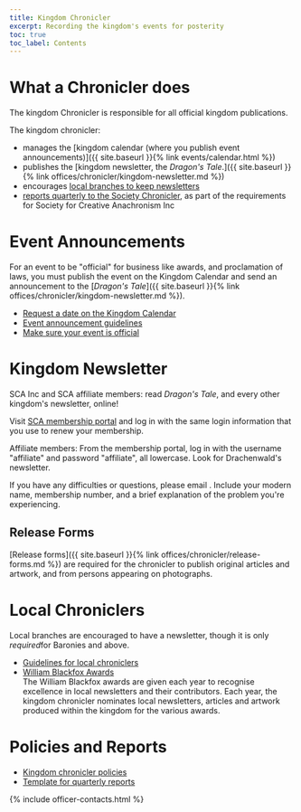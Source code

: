 ```yaml
---
title: Kingdom Chronicler
excerpt: Recording the kingdom's events for posterity
toc: true
toc_label: Contents
---
```



# What a Chronicler does

The kingdom Chronicler is responsible for all official kingdom publications.

The kingdom chronicler:

* manages the [kingdom calendar (where you publish event announcements)]({{ site.baseurl }}{% link events/calendar.html %})
* publishes the [kingdom newsletter, the <em>Dragon's Tale</em>.]({{ site.baseurl }}{% link offices/chronicler/kingdom-newsletter.md %})
* encourages [local branches to keep newsletters](#local-chroniclers)
* [reports quarterly to the Society Chronicler](#policies-and-reports), as part of the requirements for Society for Creative Anachronism Inc

# Event Announcements

For an event to be "official" for business like awards, and proclamation of laws, you must publish the event on the Kingdom Calendar and send an announcement to the [_Dragon's Tale_]({{ site.baseurl }}{% link offices/chronicler/kingdom-newsletter.md %}).

<ul>
<!-- <li><a href="/content/planning-and-scheduling-events">Planning and scheduling events</a> FIXME</li> -->
<li><a href="{{ site.baseurl }}{% link events/calendar-add.html %}" target="_blank">Request a date on the Kingdom Calendar</a></li>
<li><a href="{{ site.baseurl }}{% link offices/chronicler/guidelines-event-announcement.md %}">Event announcement guidelines</a></li>
<li><a href="{{ site.baseurl }}{% link offices/chronicler/make-event-official.md %}">Make sure your event is official</a></li>
</ul>

# Kingdom Newsletter

SCA Inc and SCA affiliate members: read _Dragon's Tale_, and every other kingdom's newsletter, online! 

Visit [SCA membership portal](https://members.sca.org/apps/#SignIn) and log in with the same login information that you use to renew your membership.

Affiliate members: From the membership portal, log in with the username "affiliate" and password "affiliate", all lowercase. Look for Drachenwald's newsletter.

If you have any difficulties or questions, please email <script type="text/javascript">document.write(String.fromCharCode(60,97,32,104,114,101,102,61,39,109,97,105,108,116,111,58,109,101,109,98,101,114,115,104,105,112,64,115,99,97,46,111,114,103,39,62,109,101,109,98,101,114,115,104,105,112,64,115,99,97,46,111,114,103,60,47,97,62));</script>. Include your modern name, membership number, and a brief explanation of the problem you're experiencing.

## Release Forms

[Release forms]({{ site.baseurl }}{% link offices/chronicler/release-forms.md %}) are required for the chronicler to publish original articles and artwork, and from persons appearing on photographs.

# Local Chroniclers

Local branches are encouraged to have a newsletter, though it is only <em>required</em>for Baronies and above.


* <a href="{{ site.baseurl }}{% link offices/chronicler/guidelines-local-chroniclers.md %}">Guidelines for local chroniclers</a>
* <a href="https://www.sca.org/chronicler/">William Blackfox Awards</a><br />The William Blackfox awards are given each year to recognise excellence in local newsletters and their contributors. Each year, the kingdom chronicler nominates local newsletters, articles and artwork produced within the kingdom for the various awards.

# Policies and Reports

* <a href="{{ site.baseurl }}{% link offices/chronicler/chronicler-policies.md %}">Kingdom chronicler policies</a> 
* <a href="{{ site.baseurl }}{% link offices/chronicler/report-template.md %}">Template for quarterly reports</a>






{% include officer-contacts.html %}